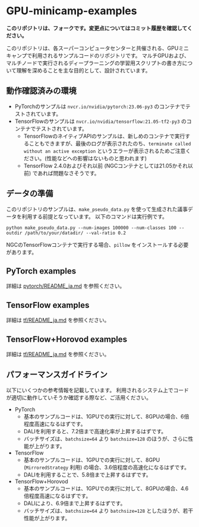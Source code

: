 # GPU-minicamp-examples

**このリポジトリは、フォークです。変更点についてはコミット履歴を確認してください。**

このリポジトリは、各スーパーコンピュータセンターと共催される、GPUミニキャンプで利用されるサンプルコードのリポジトリです。
マルチGPUおよび、マルチノードで実行されるディープラーニングの学習用スクリプトの書き方について理解を深めることを主な目的として、設計されています。

## 動作確認済みの環境

* PyTorchのサンプルは `nvcr.io/nvidia/pytorch:23.06-py3` のコンテナでテストされています。
* TensorFlowのサンプルは `nvcr.io/nvidia/tensorflow:21.05-tf2-py3` のコンテナでテストされています。
    - TensorFlowのネイティブAPIのサンプルは、新しめのコンテナで実行することもできますが、最後のログが表示されたのち、`terminate called without an active exception` というエラーが表示されるためご注意ください。(性能などへの影響はないものと思われます)
    - TensorFlow 2.4.0およびそれ以前 (NGCコンテナとしては21.05かそれ以前) であれば問題なさそうです。

## データの準備

このリポジトリのサンプルは、`make_pseudo_data.py` を使って生成された議事データを利用する前提となっています。
以下のコマンドは実行例です。

```
python make_pseudo_data.py --num-images 100000 --num-classes 100 --outdir /path/to/your/datadir/ --val-ratio 0.2
```

NGCのTensorFlowコンテナで実行する場合、`pillow` をインストールする必要があります。

## PyTorch examples

詳細は [pytorch/README_ja.md](pytorch/README_ja.md) を参照ください。

## TensorFlow examples

詳細は [tf/README_ja.md](tf/README_ja.md) を参照ください。

## TensorFlow+Horovod examples

詳細は [tf/README_ja.md](tf/README_ja.md) を参照ください。

## パフォーマンスガイドライン

以下にいくつかの参考情報を記載しています。
利用されるシステム上でコードが適切に動作していそうか確認する際など、ご活用ください。

* PyTorch
    - 基本のサンプルコードは、1GPUでの実行に対して、8GPUの場合、6倍程度高速になるはずです。
    - DALIを利用すると、7.2倍まで高速化率が上昇するはずです。
    - バッチサイズは、`batchsize=64` より `batchsize=128` のほうが、さらに性能が上がります。
* TensorFlow
    - 基本のサンプルコードは、1GPUでの実行に対して、8GPU (`MirroredStrategy` 利用) の場合、3.6倍程度の高速化になるはずです。
    - DALIを利用することで、5.8倍まで上昇するはずです。
* TensorFlow+Horovod
    - 基本のサンプルコードは、1GPUでの実行に対して、8GPUの場合、4.6倍程度高速になるはずです。
    - DALIにより、6.9倍まで上昇するはずです。
    - バッチサイズは、`batchsize=64` より `batchsize=128` としたほうが、若干性能が上がります。
